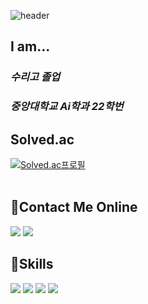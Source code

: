 ![header](https://capsule-render.vercel.app/api?type=waving&text="AI%20Developer"&fontSize=60&theme=gruvbox_light&fontAlign=70&fontAlignY=30&height=200)
<br/>
## I am...
### _수리고 졸업_
### _중앙대학교 Ai학과 22학번_
## Solved.ac
[![Solved.ac프로필](http://mazassumnida.wtf/api/v2/generate_badge?boj=ant6942)](https://solved.ac/ant6942)    
<br/>
## :rabbit:Contact Me Online
<img src="https://img.shields.io/badge/Instagram-E4405F?style=flat-square&logo=Instagram&logoColor=white"/> <img src="https://img.shields.io/badge/Gmail-EA4335?style=flat-square&logo=Gmail&logoColor=white"/>

## 🐶Skills
<img src="https://img.shields.io/badge/JAVA-007396?style=for-the-badge&logo=java&logoColor=white"> <img src="https://img.shields.io/badge/github-181717?style=for-the-badge&logo=github&logoColor=white"> <img src="https://img.shields.io/badge/Python-3776AB?style=for-the-badge&logo=Python&logoColor=white">
<img src="https://img.shields.io/badge/c-A8B9CC?style=for-the-badge&logo=c&logoColor=white">


